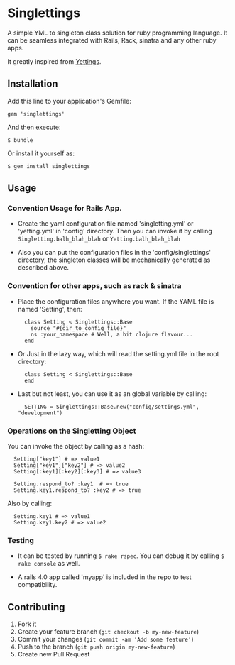 # Singlettings

A simple YML to singleton class solution for ruby programming language. It can be seamless integrated with Rails, Rack, sinatra and any other ruby apps.

It greatly inspired from [Yettings](https://github.com/charlotte-ruby/yettings).

## Installation

Add this line to your application's Gemfile:

    gem 'singlettings'

And then execute:

    $ bundle

Or install it yourself as:

    $ gem install singlettings

## Usage

### Convention Usage for Rails App.

- Create the yaml configuration file named 'singletting.yml' or 'yetting.yml' in 'config' directory. Then you can invoke it by calling ```Singletting.balh_blah_blah``` or ```Yetting.balh_blah_blah```

- Also you can put the configuration files in the 'config/singlettings' directory, the singleton classes will be mechanically generated as described above.

### Convention for other apps, such as rack & sinatra

- Place the configuration files anywhere you want. If the YAML file is named 'Setting', then:

  ```(ruby)
    class Setting < Singlettings::Base
      source "#{dir_to_config_file}"
      ns :your_namespace # Well, a bit clojure flavour...
    end
  ```

- Or Just in the lazy way, which will read the setting.yml file in the root directory:
  ```(ruby)
    class Setting < Singlettings::Base
    end
  ```

- Last but not least, you can use it as an global variable by calling:
  ```(ruby)
    SETTING = Singlettings::Base.new("config/settings.yml", "development")
  ```

### Operations on the Singletting Object


You can invoke the object by calling as a hash:
  ```(ruby)
    Setting["key1"] # => value1
    Setting["key1"]["key2"] # => value2
    Setting[:key1][:key2][:key3] # => value3

    Setting.respond_to? :key1  # => true
    Setting.key1.respond_to? :key2 # => true

  ```

Also by calling:
  ```(ruby)
    Setting.key1 # => value1
    Setting.key1.key2 # => value2
  ```

### Testing

- It can be tested by running ```$ rake rspec```. You can debug it by calling ```$ rake console``` as well.

- A rails 4.0 app called 'myapp' is included in the repo to test compatibility.

## Contributing

1. Fork it
2. Create your feature branch (`git checkout -b my-new-feature`)
3. Commit your changes (`git commit -am 'Add some feature'`)
4. Push to the branch (`git push origin my-new-feature`)
5. Create new Pull Request
